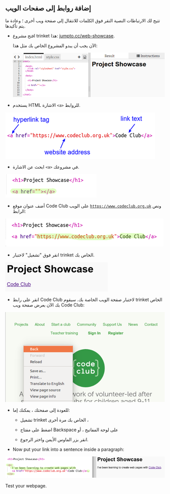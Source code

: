 ## إضافة روابط إلى صفحات الويب

تتيح لك الارتباطات النصية النقر فوق الكلمات للانتقال إلى صفحة ويب أخرى ؛ وعادة ما يتم تأكيدها.

+ افتح مشروع trinket هذا: [jumpto.cc/web-showcase](http://jumpto.cc/web-showcase).
    
    الآن يجب أن يبدو المشروع الخاص بك مثل هذا:
    
    ![لقطة الشاشة](images/showcase-starter.png)

+ يستخدم HTML الاشارة `<a>` للروابط.

![لقطة شاشة](images/showcase-link.png)

+ ابحث عن الاشارة `<a>` في مشروعك. 

![لقطة شاشة](images/showcase-a-template.png)

+ أضف عنوان موقع Code Club على الويب [` https://www.codeclub.org.uk `](https://www.codeclub.org.uk) ونص الرابط:

![لقطة الشاشة](images/showcase-code-club.png)

+ انقر فوق "تشغيل" لاختبار trinket الخاص بك.

![لقطة الشاشة](images/showcase-cc-output.png)

+ انقر على رابط Code Club لاختبار صفحة الويب الخاصة بك. سيقوم trinket الخاص بك الآن بعرض صفحة ويب Code Club: 

![لقطة الشاشة](images/showcase-cc-website.png)

+ للعودة إلى صفحتك ، يمكنك إما:
    
    + تشغيل trinket الخاص بك مرة أخرى ،
    
    + اضغط على مفتاح Backspace على لوحة المفاتيح ، أو
    
    + انقر بزر الماوس الأيمن واختر الرجوع.

+ Now put your link into a sentence inside a paragraph:

![لقطة الشاشة](images/showcase-paragraph.png)

Test your webpage.